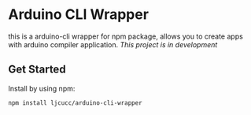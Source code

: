 # Arduino CLI Wrapper
this is a arduino-cli wrapper for npm package, allows you to create apps with arduino compiler application.
*This project is in development*

## Get Started
Install by using npm:
```bash
npm install ljcucc/arduino-cli-wrapper
```
